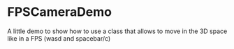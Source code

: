 # FPSCameraDemo
A little demo to show how to use a class that allows to move in the 3D
space like in a FPS (wasd and spacebar/c)